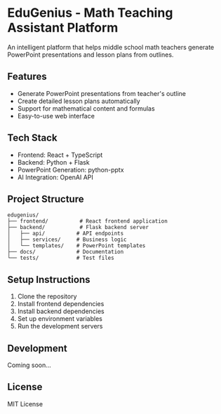 # EduGenius - Math Teaching Assistant Platform

An intelligent platform that helps middle school math teachers generate PowerPoint presentations and lesson plans from outlines.

## Features
- Generate PowerPoint presentations from teacher's outline
- Create detailed lesson plans automatically
- Support for mathematical content and formulas
- Easy-to-use web interface

## Tech Stack
- Frontend: React + TypeScript
- Backend: Python + Flask
- PowerPoint Generation: python-pptx
- AI Integration: OpenAI API

## Project Structure
```
edugenius/
├── frontend/          # React frontend application
├── backend/           # Flask backend server
│   ├── api/          # API endpoints
│   ├── services/     # Business logic
│   └── templates/    # PowerPoint templates
├── docs/             # Documentation
└── tests/            # Test files
```

## Setup Instructions
1. Clone the repository
2. Install frontend dependencies
3. Install backend dependencies
4. Set up environment variables
5. Run the development servers

## Development
Coming soon...

## License
MIT License
